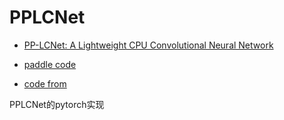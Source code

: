 # PPLCNet

+ [PP-LCNet: A Lightweight CPU Convolutional Neural Network](https://arxiv.org/pdf/2109.15099.pdf)
+ [paddle code](https://github.com/PaddlePaddle/PaddleClas)

+ [code from](https://mp.weixin.qq.com/s/4QJaRIGFYzQG9UHstsECgQ)

PPLCNet的pytorch实现
